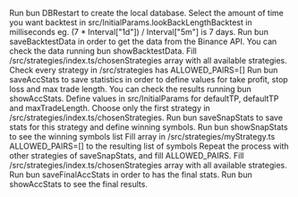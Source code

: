 Run bun DBRestart to create the local database.
Select the amount of time you want backtest in src/InitialParams.lookBackLengthBacktest in milliseconds eg. (7 * Interval["1d"]) / Interval["5m"] is 7 days.
Run bun saveBacktestData in order to get the data from the Binance API.
You can check the data running bun showBacktestData.
Fill /src/strategies/index.ts/chosenStrategies array with all available strategies.
Check every strategy in /src/strategies has ALLOWED_PAIRS=[]
Run bun saveAccStats to save statistics in order to define values for take profit, stop loss and max trade length.
You can check the results running bun showAccStats.
Define values in src/InitialParams for defaultTP, defaultTP and maxTradeLength.
Choose only the first strategy in /src/strategies/index.ts/chosenStrategies.
Run bun saveSnapStats to save stats for this strategy and define winning symbols. 
Run bun showSnapStats to see the winning symbols list
Fill array in /src/strategies/myStrategy.ts ALLOWED_PAIRS=[] to the resulting list of symbols
Repeat the process with other strategies of saveSnapStats, and fill ALLOWED_PAIRS.
Fill /src/strategies/index.ts/chosenStrategies array with all available strategies.
Run bun saveFinalAccStats in order to has the final stats.
Run bun showAccStats to see the final results. 





